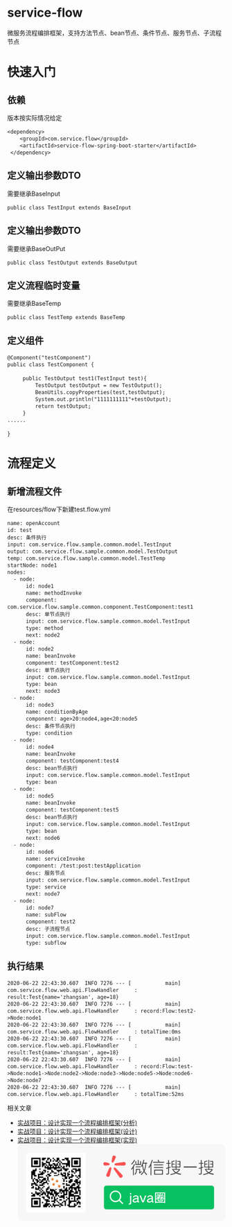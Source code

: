 # service-flow
微服务流程编排框架，支持方法节点、bean节点、条件节点、服务节点、子流程节点

# 快速入门
## 依赖
版本按实际情况给定
```
<dependency>
    <groupId>com.service.flow</groupId>
    <artifactId>service-flow-spring-boot-starter</artifactId>
 </dependency>
```

## 定义输出参数DTO
需要继承BaseInput
```
public class TestInput extends BaseInput
```
## 定义输出参数DTO
需要继承BaseOutPut
```
public class TestOutput extends BaseOutput
```
## 定义流程临时变量
需要继承BaseTemp
```
public class TestTemp extends BaseTemp
```
## 定义组件
```
@Component("testComponent")
public class TestComponent {

     public TestOutput test1(TestInput test){
         TestOutput testOutput = new TestOutput();
         BeanUtils.copyProperties(test,testOutput);
         System.out.println("1111111111"+testOutput);
         return testOutput;
     }
......

}
```
# 流程定义
## 新增流程文件
在resources/flow下新建test.flow.yml
```
name: openAccount
id: test
desc: 条件执行
input: com.service.flow.sample.common.model.TestInput
output: com.service.flow.sample.common.model.TestOutput
temp: com.service.flow.sample.common.model.TestTemp
startNode: node1
nodes:
  - node:
      id: node1
      name: methodInvoke
      component: com.service.flow.sample.common.component.TestComponent:test1
      desc: 单节点执行
      input: com.service.flow.sample.common.model.TestInput
      type: method
      next: node2
  - node:
      id: node2
      name: beanInvoke
      component: testComponent:test2
      desc: 单节点执行
      input: com.service.flow.sample.common.model.TestInput
      type: bean
      next: node3
  - node:
      id: node3
      name: conditionByAge
      component: age>20:node4,age<20:node5
      desc: 条件节点执行
      type: condition
  - node:
      id: node4
      name: beanInvoke
      component: testComponent:test4
      desc: bean节点执行
      input: com.service.flow.sample.common.model.TestInput
      type: bean
  - node:
      id: node5
      name: beanInvoke
      component: testComponent:test5
      desc: bean节点执行
      input: com.service.flow.sample.common.model.TestInput
      type: bean
      next: node6
  - node:
      id: node6
      name: serviceInvoke
      component: /test:post:testApplication
      desc: 服务节点
      input: com.service.flow.sample.common.model.TestInput
      type: service
      next: node7
  - node:
      id: node7
      name: subFlow
      component: test2
      desc: 子流程节点
      input: com.service.flow.sample.common.model.TestInput
      type: subflow
```
## 执行结果
```
2020-06-22 22:43:30.607  INFO 7276 --- [           main] com.service.flow.web.api.FlowHandler     : result:Test{name='zhangsan', age=18}
2020-06-22 22:43:30.607  INFO 7276 --- [           main] com.service.flow.web.api.FlowHandler     : record:Flow:test2->Node:node1
2020-06-22 22:43:30.607  INFO 7276 --- [           main] com.service.flow.web.api.FlowHandler     : totalTime:0ms
2020-06-22 22:43:30.607  INFO 7276 --- [           main] com.service.flow.web.api.FlowHandler     : result:Test{name='zhangsan', age=18}
2020-06-22 22:43:30.607  INFO 7276 --- [           main] com.service.flow.web.api.FlowHandler     : record:Flow:test->Node:node1->Node:node2->Node:node3->Node:node5->Node:node6->Node:node7
2020-06-22 22:43:30.607  INFO 7276 --- [           main] com.service.flow.web.api.FlowHandler     : totalTime:52ms

```
相关文章
* [实战项目：设计实现一个流程编排框架(分析)](https://mp.weixin.qq.com/s/veLQZJqYNKbYvuCi7Pf_nA)
* [实战项目：设计实现一个流程编排框架(设计)](https://mp.weixin.qq.com/s/vL_ExJci7eiym9aizChtAQ)
* [实战项目：设计实现一个流程编排框架(实现)](https://mp.weixin.qq.com/s/2MOWIZ4emkQltEgFzja4SA)
![wechat](/doc/wechat.jpg)
